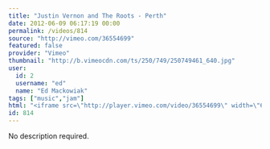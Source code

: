 ```yaml
---
title: "Justin Vernon and The Roots - Perth"
date: 2012-06-09 06:17:19 00:00
permalink: /videos/814
source: "http://vimeo.com/36554699"
featured: false
provider: "Vimeo"
thumbnail: "http://b.vimeocdn.com/ts/250/749/250749461_640.jpg"
user:
  id: 2
  username: "ed"
  name: "Ed Mackowiak"
tags: ["music","jam"]
html: "<iframe src=\"http://player.vimeo.com/video/36554699\" width=\"640\" height=\"360\" frameborder=\"0\" webkitAllowFullScreen mozallowfullscreen allowFullScreen></iframe>"
id: 814
---
```


No description required.